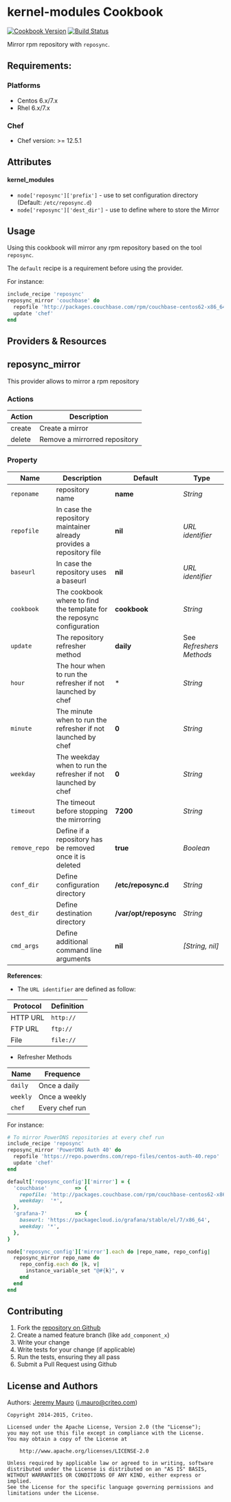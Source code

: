 kernel-modules Cookbook
=======================

[![Cookbook Version][cookbook_version]][cookbook]
[![Build Status][build_status]][build_status]

Mirror rpm repository with `reposync`.

Requirements:
-------------
### Platforms
* Centos 6.x/7.x
* Rhel 6.x/7.x

### Chef
* Chef version: >= 12.5.1

Attributes
----------
#### kernel_modules
* `node['reposync']['prefix']` - use to set configuration directory (Default: `/etc/reposync.d`)
* `node['reposync']['dest_dir']` - use to define where to store the Mirror

Usage
-----
Using this cookbook will mirror any rpm repository based on the tool `reposync`.

The `default` recipe is a requirement before using the provider.

For instance:
``` ruby
include_recipe 'reposync'
reposync_mirror 'couchbase' do
  repofile 'http://packages.couchbase.com/rpm/couchbase-centos62-x86_64.repo'
  update 'chef'
end
```

Providers & Resources
---------------------
## reposync_mirror
This provider allows to mirror a rpm repository

### Actions
Action   | Description
---------|---------------------------
create | Create a mirror
delete | Remove a mirrorred repository


### Property
Name | Description | Default| Type
-----|-------------|--------|-----
`reponame`| repository name| **name** | _String_
`repofile`| In case the repository maintainer already provides a repository file | **nil** | _URL identifier_
`baseurl` | In case the repository uses a baseurl| **nil** | _URL identifier_
`cookbook`| The cookbook where to find the template for the reposync configuration| **cookbook** | _String_
`update`| The repository refresher method| **daily** | See _Refreshers Methods_
`hour` | The hour when to run the refresher if not launched by chef| * | _String_
`minute` | The minute when to run the refresher if not launched by chef| **0** | _String_
`weekday` | The weekday when to run the refresher if not launched by chef| **0** | _String_
`timeout` | The timeout before stopping the mirrorring| **7200** | _String_
`remove_repo` | Define if a repository has be removed once it is deleted| **true** | _Boolean_
`conf_dir` | Define configuration directory| **/etc/reposync.d** | _String_
`dest_dir` | Define destination directory| **/var/opt/reposync** | _String_
`cmd_args` | Define additional command line arguments| **nil** | _[String, nil]_



**References**:
* The `URL identifier` are defined as follow:

Protocol| Definition
--------|-----------
HTTP URL| `http://`
FTP URL | `ftp://`
File    | `file://`

* Refresher Methods

Name | Frequence
-----|----------
`daily`| Once a daily
`weekly`| Once a weekly
`chef`| Every chef run


For instance:
``` ruby
# To mirror PowerDNS repositories at every chef run
include_recipe 'reposync'
reposync_mirror 'PowerDNS Auth 40' do
  repofile 'https://repo.powerdns.com/repo-files/centos-auth-40.repo'
  update 'chef'
end

default['reposync_config']['mirror'] = {
  'couchbase'         => {
    repofile: 'http://packages.couchbase.com/rpm/couchbase-centos62-x86_64.repo',
    weekday:  '*',
  },
  'grafana-7'         => {
    baseurl: 'https://packagecloud.io/grafana/stable/el/7/x86_64',
    weekday: '*',
  },
}

node['reposync_config']['mirror'].each do |repo_name, repo_config|
  reposync_mirror repo_name do
    repo_config.each do |k, v|
      instance_variable_set "@#{k}", v
    end
  end
end

```
Contributing
------------
1. Fork the [repository on Github][repository]
2. Create a named feature branch (like `add_component_x`)
3. Write your change
4. Write tests for your change (if applicable)
5. Run the tests, ensuring they all pass
6. Submit a Pull Request using Github


License and Authors
-------------------
Authors: [Jeremy Mauro][author] (<j.mauro@criteo.com>)

```text
Copyright 2014-2015, Criteo.

Licensed under the Apache License, Version 2.0 (the "License");
you may not use this file except in compliance with the License.
You may obtain a copy of the License at

    http://www.apache.org/licenses/LICENSE-2.0

Unless required by applicable law or agreed to in writing, software
distributed under the License is distributed on an "AS IS" BASIS,
WITHOUT WARRANTIES OR CONDITIONS OF ANY KIND, either express or implied.
See the License for the specific language governing permissions and
limitations under the License.
```

[author]:                   https://github.com/jmauro
[repository]:               https://github.com/criteo-cookbooks/reposync
[build_status]:             https://api.travis-ci.org/criteo-cookbooks/reposync.svg?branch=master
[cookbook_version]:         https://img.shields.io/cookbook/v/reposync.svg
[cookbook]:                 https://supermarket.chef.io/cookbooks/reposync
